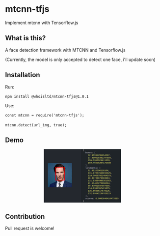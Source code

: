 # mtcnn-tfjs
Implement mtcnn with Tensorflow.js
## What is this?

A face detection framework with MTCNN and Tensorflow.js

(Currently, the model is only accepted to detect one face, i'll update soon)

## Installation

Run:
```
npm install @whoisltd/mtcnn-tfjs@1.0.1
```

Use:
 ```
const mtcnn = require('mtcnn-tfjs');

mtcnn.detect(url_img, true);
```

## Demo

<p align="center"><img src="https://raw.githubusercontent.com/whoisltd/mtcnn-tfjs/master/images/result.png" width="50%" height="50%"></p>

## Contribution
Pull request is welcome!
